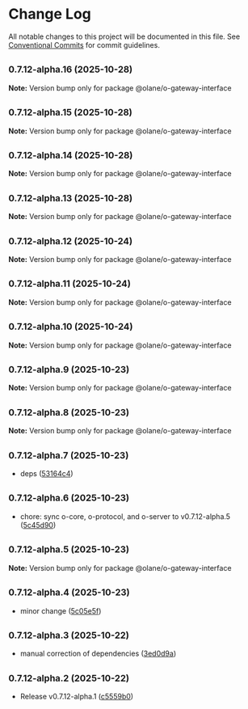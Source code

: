 # Change Log

All notable changes to this project will be documented in this file.
See [Conventional Commits](https://conventionalcommits.org) for commit guidelines.

## <small>0.7.12-alpha.16 (2025-10-28)</small>

**Note:** Version bump only for package @olane/o-gateway-interface

## <small>0.7.12-alpha.15 (2025-10-28)</small>

**Note:** Version bump only for package @olane/o-gateway-interface

## <small>0.7.12-alpha.14 (2025-10-28)</small>

**Note:** Version bump only for package @olane/o-gateway-interface

## <small>0.7.12-alpha.13 (2025-10-28)</small>

**Note:** Version bump only for package @olane/o-gateway-interface

## <small>0.7.12-alpha.12 (2025-10-24)</small>

**Note:** Version bump only for package @olane/o-gateway-interface

## <small>0.7.12-alpha.11 (2025-10-24)</small>

**Note:** Version bump only for package @olane/o-gateway-interface

## <small>0.7.12-alpha.10 (2025-10-24)</small>

**Note:** Version bump only for package @olane/o-gateway-interface

## <small>0.7.12-alpha.9 (2025-10-23)</small>

**Note:** Version bump only for package @olane/o-gateway-interface

## <small>0.7.12-alpha.8 (2025-10-23)</small>

**Note:** Version bump only for package @olane/o-gateway-interface

## <small>0.7.12-alpha.7 (2025-10-23)</small>

- deps ([53164c4](https://github.com/olane-labs/olane/commit/53164c4))

## <small>0.7.12-alpha.6 (2025-10-23)</small>

- chore: sync o-core, o-protocol, and o-server to v0.7.12-alpha.5 ([5c45d90](https://github.com/olane-labs/olane/commit/5c45d90))

## <small>0.7.12-alpha.5 (2025-10-23)</small>

**Note:** Version bump only for package @olane/o-gateway-interface

## <small>0.7.12-alpha.4 (2025-10-23)</small>

- minor change ([5c05e5f](https://github.com/olane-labs/olane/commit/5c05e5f))

## <small>0.7.12-alpha.3 (2025-10-22)</small>

- manual correction of dependencies ([3ed0d9a](https://github.com/olane-labs/olane/commit/3ed0d9a))

## <small>0.7.12-alpha.2 (2025-10-22)</small>

- Release v0.7.12-alpha.1 ([c5559b0](https://github.com/olane-labs/olane/commit/c5559b0))
